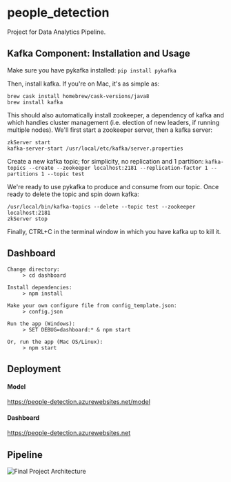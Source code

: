 # people_detection
Project for Data Analytics Pipeline. 

## Kafka Component: Installation and Usage

Make sure you have pykafka installed:
```pip install pykafka```

Then, install kafka. If you're on Mac, it's as simple as: 
```
brew cask install homebrew/cask-versions/java8
brew install kafka
```

This should also automatically install zookeeper, a dependency of kafka and which handles cluster management (i.e. election of new leaders, if running multiple nodes). We'll first start a zookeeper server, then a kafka server:

```
zkServer start
kafka-server-start /usr/local/etc/kafka/server.properties
```

Create a new kafka topic; for simplicity, no replication and 1 partition:
```kafka-topics --create --zookeeper localhost:2181 --replication-factor 1 --partitions 1 --topic test```

We're ready to use pykafka to produce and consume from our topic. Once ready to delete the topic and spin down kafka:
```
/usr/local/bin/kafka-topics --delete --topic test --zookeeper localhost:2181
zkServer stop
```
Finally, CTRL+C in the terminal window in which you have kafka up to kill it. 


## Dashboard


```
Change directory:
     > cd dashboard

Install dependencies:
     > npm install

Make your own configure file from config_template.json:
     > config.json

Run the app (Windows):
     > SET DEBUG=dashboard:* & npm start

Or, run the app (Mac OS/Linux):
     > npm start
```

## Deployment
#### Model

https://people-detection.azurewebsites.net/model

#### Dashboard

https://people-detection.azurewebsites.net

## Pipeline

![Final Project Architecture](/dashboard/public/test/Pipeline.jpg)
